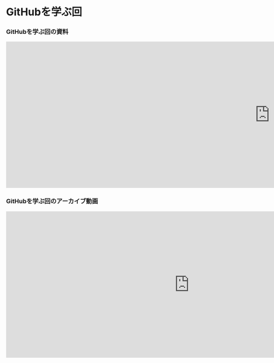 # GitHubを学ぶ回

### GitHubを学ぶ回の資料

<iframe src="https://docs.google.com/presentation/d/e/2PACX-1vTOs1PLGDNJD_L4-wQo5BeEYnlmYmN390waEFbArnKvxYZ4sSNrCEV_AEX7ANe-XVl7t-RVepOz4fiV/embed?start=false&loop=false&delayms=3000" frameborder="0" width="1440" height="400" allowfullscreen="true" mozallowfullscreen="true" webkitallowfullscreen="true"></iframe>

### GitHubを学ぶ回のアーカイブ動画

<iframe width="1000" height="400" src="https://www.youtube.com/embed/HDChw0kMsEw" title="YouTube video player" frameborder="0" allow="accelerometer; autoplay; clipboard-write; encrypted-media; gyroscope; picture-in-picture" allowfullscreen></iframe>